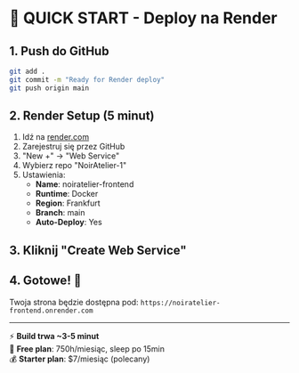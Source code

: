 # 🚀 QUICK START - Deploy na Render

## 1. Push do GitHub
```bash
git add .
git commit -m "Ready for Render deploy"
git push origin main
```

## 2. Render Setup (5 minut)
1. Idź na [render.com](https://render.com)
2. Zarejestruj się przez GitHub
3. "New +" → "Web Service"
4. Wybierz repo "NoirAtelier-1"
5. Ustawienia:
   - **Name**: noiratelier-frontend
   - **Runtime**: Docker
   - **Region**: Frankfurt
   - **Branch**: main
   - **Auto-Deploy**: Yes

## 3. Kliknij "Create Web Service"

## 4. Gotowe! 🎉
Twoja strona będzie dostępna pod:
`https://noiratelier-frontend.onrender.com`

---

⚡ **Build trwa ~3-5 minut**  
📱 **Free plan**: 750h/miesiąc, sleep po 15min  
💰 **Starter plan**: $7/miesiąc (polecany)
